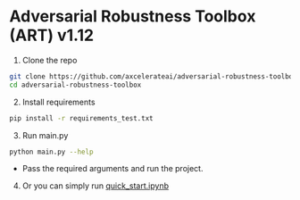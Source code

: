 # Adversarial Robustness Toolbox (ART) v1.12

1. Clone the repo

```bash
git clone https://github.com/axcelerateai/adversarial-robustness-toolbox
cd adversarial-robustness-toolbox
```

2. Install requirements

```bash
pip install -r requirements_test.txt
```

3. Run main.py

```bash
python main.py --help
```

- Pass the required arguments and run the project.


4. Or you can simply run [quick_start.ipynb](quick_start.ipynb)
